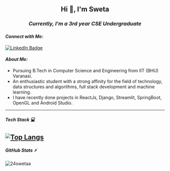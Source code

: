 ## <h2 align="center">Hi 👋, I'm Sweta</h2>
### *<h4 align="center">Currently, I'm a 3rd year CSE Undergraduate</h4>*


#### *<h4>Connect with Me: </h4>* 
<a href="https://www.linkedin.com/in/sweta-singh-932b34206/"><img src="https://img.shields.io/badge/LinkedIn-blue?style=for-the-badge&logo=linkedin&logoColor=white" alt="LinkedIn Badge"></a>

#### *<h4>About Me: </h4>* 
* Pursuing B.Tech in Computer Science and Engineering from IIT (BHU) Varanasi.
* An enthusiastic student with a strong affinity for the field of technology, data structures and algorithms, full stack development and machine learning.
* I have recently done projects in ReactJs, Django, Streamlit, SpringBoot, OpenGL and Android Studio.
----
#### *<h4>Tech Stack 💻</h4>*
[![Top Langs](https://github-readme-stats.vercel.app/api/top-langs/?username=24swetaa&layout=compact)](https://github.com/anuraghazra/github-readme-stats)
----
#### *<h4>GitHub Stats ⚡</h4>*
<p><img align="center" src="https://github-readme-streak-stats.herokuapp.com/?user=24swetaa&" alt="24swetaa" /></p>

<p><img src="https://komarev.com/ghpvc/?username=24swetaa&style=flat-square&color=blue" alt=""></p>


